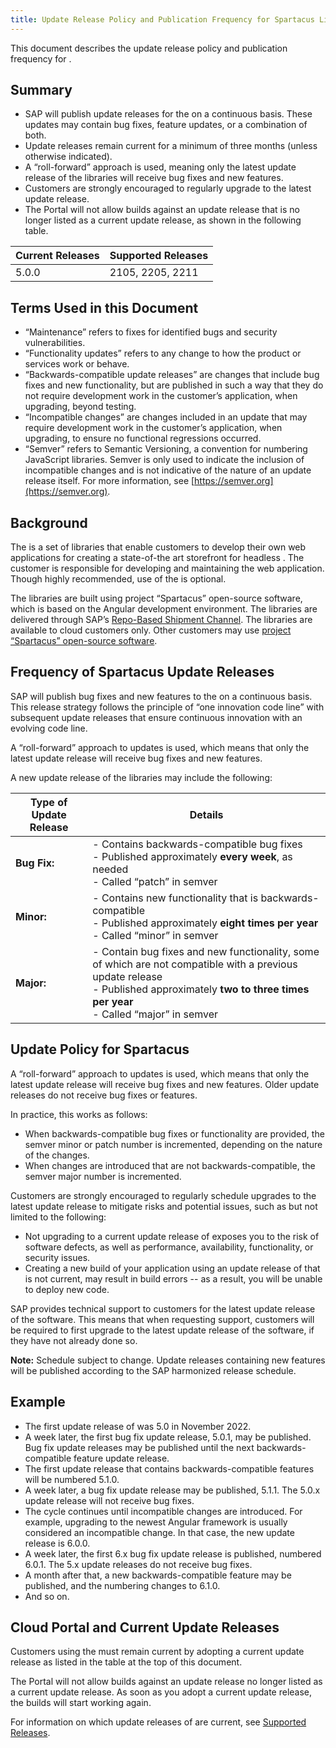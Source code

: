 ```yaml
---
title: Update Release Policy and Publication Frequency for Spartacus Libraries
---
```


This document describes the update release policy and publication frequency for <pname conkeyref="loiof35dd21b5c7b47108bebca5a890244ac/SAP_CC_SF_LONG"/>.

## Summary

- SAP will publish update releases for the <pname conkeyref="loiof35dd21b5c7b47108bebca5a890244ac/SAP_CC_SF_SHORT_NO_CAPS"/> on a continuous basis. These updates may contain bug fixes, feature updates, or a combination of both.
- Update releases remain current for a minimum of three months (unless otherwise indicated).
- A “roll-forward” approach is used, meaning only the latest update release of the libraries will receive bug fixes and new features.
- Customers are strongly encouraged to regularly upgrade to the latest update release.
- The <pname conkeyref="loiof35dd21b5c7b47108bebca5a890244ac/SAP-CC"/> Portal will not allow builds against an update release that is no longer listed as a current update release, as shown in the following table.

| Current <pname conkeyref="loiof35dd21b5c7b47108bebca5a890244ac/SAP_CC_SF_SHORT_CAPS"/> Releases | Supported <pname conkeyref="loiof35dd21b5c7b47108bebca5a890244ac/SAP-CC"/> Releases |
| --- | --- |
| 5.0.0 | 2105, 2205, 2211 |

## Terms Used in this Document

- “Maintenance” refers to fixes for identified bugs and security vulnerabilities.
- “Functionality updates” refers to any change to how the product or services work or behave.
- “Backwards-compatible update releases” are changes that include bug fixes and new functionality, but are published in such a way that they do not require development work in the customer’s application, when upgrading, beyond testing.
- “Incompatible changes” are changes included in an update that may require development work in the customer’s application, when upgrading, to ensure no functional regressions occurred.
- “Semver” refers to Semantic Versioning, a convention for numbering JavaScript libraries. Semver is only used to indicate the inclusion of incompatible changes and is not indicative of the nature of an update release itself. For more information, see [https://semver.org](https://semver.org).

## Background

The <pname conkeyref="loiof35dd21b5c7b47108bebca5a890244ac/SAP_CC_SF_SHORT_NO_CAPS"/> is a set of libraries that enable customers to develop their own web applications for creating a state-of-the art storefront for headless <pname conkeyref="loiof35dd21b5c7b47108bebca5a890244ac/SAP-CC"/>. The customer is responsible for developing and maintaining the web application. Though highly recommended, use of the <pname conkeyref="loiof35dd21b5c7b47108bebca5a890244ac/SAP_CC_SF_SHORT_NO_CAPS"/> is optional.

The <pname conkeyref="loiof35dd21b5c7b47108bebca5a890244ac/SAP_CC_SF_SHORT_NO_CAPS"/> libraries are built using project “Spartacus” open-source software, which is based on the Angular development environment. The libraries are delivered through SAP’s [Repo-Based Shipment Channel](https://ui.repositories.cloud.sap/www/webapp/users). The <pname conkeyref="loiof35dd21b5c7b47108bebca5a890244ac/SAP_CC_SF_SHORT_NO_CAPS"/> libraries are available to cloud customers only. Other customers may use [project “Spartacus” open-source software](https://github.com/SAP/spartacus).

## Frequency of Spartacus Update Releases

SAP will publish bug fixes and new features to the <pname conkeyref="loiof35dd21b5c7b47108bebca5a890244ac/SAP_CC_SF_SHORT_NO_CAPS"/> on a continuous basis. This release strategy follows the principle of “one innovation code line” with subsequent update releases that ensure continuous innovation with an evolving code line.

A “roll-forward” approach to updates is used, which means that only the latest update release will receive bug fixes and new features. 

A new update release of the <pname conkeyref="loiof35dd21b5c7b47108bebca5a890244ac/SAP_CC_SF_SHORT_NO_CAPS"/> libraries may include the following:

| Type of Update Release | Details |
| --- | --- |
| **Bug Fix:** | - Contains backwards-compatible bug fixes<br>- Published approximately **every week**, as needed<br>- Called “patch” in semver |
| **Minor:** | - Contains new functionality that is backwards-compatible<br>- Published approximately **eight times per year**<br>- Called “minor” in semver |
| **Major:** | - Contain bug fixes and new functionality, some of which are not compatible with a previous update release<br>- Published approximately **two to three times per year**<br>- Called “major” in semver |

## Update Policy for Spartacus

A “roll-forward” approach to updates is used, which means that only the latest update release will receive bug fixes and new features. Older update releases do not receive bug fixes or features.

In practice, this works as follows:

- When backwards-compatible bug fixes or functionality are provided, the semver minor or patch number is incremented, depending on the nature of the changes.
- When changes are introduced that are not backwards-compatible, the semver major number is incremented.

Customers are strongly encouraged to regularly schedule upgrades to the latest update release to mitigate risks and potential issues, such as but not limited to the following:

- Not upgrading to a current update release of <pname conkeyref="loiof35dd21b5c7b47108bebca5a890244ac/SAP_CC_SF_SHORT_NO_CAPS"/> exposes you to the risk of software defects, as well as performance, availability, functionality, or security issues.
- Creating a new build of your application using an update release of <pname conkeyref="loiof35dd21b5c7b47108bebca5a890244ac/SAP_CC_SF_SHORT_NO_CAPS"/> that is not current, may result in build errors -- as a result, you will be unable to deploy new code.

SAP provides technical support to <pname conkeyref="loiof35dd21b5c7b47108bebca5a890244ac/SAP-CC"/> customers for the latest update release of the software. This means that when requesting support, customers will be required to first upgrade to the latest update release of the <pname conkeyref="loiof35dd21b5c7b47108bebca5a890244ac/SAP_CC_SF_SHORT_NO_CAPS"/> software, if they have not already done so.

**Note:** Schedule subject to change. Update releases containing new features will be published according to the SAP harmonized release schedule.

## Example

- The first update release of <pname conkeyref="loiof35dd21b5c7b47108bebca5a890244ac/SAP_CC_SF_SHORT_NO_CAPS"/> was 5.0 in November 2022.
- A week later, the first bug fix update release, 5.0.1, may be published. Bug fix update releases may be published until the next backwards-compatible feature update release.
- The first update release that contains backwards-compatible features will be numbered 5.1.0.
- A week later, a bug fix update release may be published, 5.1.1. The 5.0.x update release will not receive bug fixes.
- The cycle continues until incompatible changes are introduced. For example, upgrading to the newest Angular framework is usually considered an incompatible change. In that case, the new update release is 6.0.0.
- A week later, the first 6.x bug fix update release is published, numbered 6.0.1. The 5.x update releases do not receive bug fixes.
- A month after that, a new backwards-compatible feature may be published, and the numbering changes to 6.1.0.
- And so on.

## Cloud Portal and Current Update Releases

Customers using the <pname conkeyref="loiof35dd21b5c7b47108bebca5a890244ac/SAP_CC_SF_SHORT_NO_CAPS"/> must remain current by adopting a current update release as listed in the table at the top of this document.

The <pname conkeyref="loiof35dd21b5c7b47108bebca5a890244ac/SAP-CC"/> Portal will not allow builds against an update release no longer listed as a current update release. As soon as you adopt a current update release, the builds will start working again.

For information on which update releases of <pname conkeyref="loiof35dd21b5c7b47108bebca5a890244ac/SAP-CC"/> are current, see [Supported Releases](https://help.sap.com/docs/SAP_COMMERCE_CLOUD_PUBLIC_CLOUD/12be4ac419604b01aabb1adeb2c4c8a2/1c6c687ad0ed4964bb43d409818d23a2.html).
